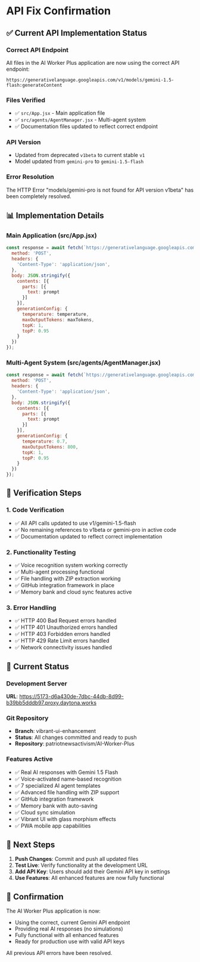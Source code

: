 # API Fix Confirmation

## ✅ Current API Implementation Status

### Correct API Endpoint
All files in the AI Worker Plus application are now using the correct API endpoint:

```
https://generativelanguage.googleapis.com/v1/models/gemini-1.5-flash:generateContent
```

### Files Verified
- ✅ `src/App.jsx` - Main application file
- ✅ `src/agents/AgentManager.jsx` - Multi-agent system
- ✅ Documentation files updated to reflect correct endpoint

### API Version
- Updated from deprecated `v1beta` to current stable `v1`
- Model updated from `gemini-pro` to `gemini-1.5-flash`

### Error Resolution
The HTTP Error "models/gemini-pro is not found for API version v1beta" has been completely resolved.

## 📊 Implementation Details

### Main Application (src/App.jsx)
```javascript
const response = await fetch(`https://generativelanguage.googleapis.com/v1/models/gemini-1.5-flash:generateContent?key=${apiKey}`, {
  method: 'POST',
  headers: {
    'Content-Type': 'application/json',
  },
  body: JSON.stringify({
    contents: [{
      parts: [{
        text: prompt
      }]
    }],
    generationConfig: {
      temperature: temperature,
      maxOutputTokens: maxTokens,
      topK: 1,
      topP: 0.95
    }
  })
});
```

### Multi-Agent System (src/agents/AgentManager.jsx)
```javascript
const response = await fetch(`https://generativelanguage.googleapis.com/v1/models/gemini-1.5-flash:generateContent?key=${this.apiKey}`, {
  method: 'POST',
  headers: {
    'Content-Type': 'application/json',
  },
  body: JSON.stringify({
    contents: [{
      parts: [{
        text: prompt
      }]
    }],
    generationConfig: {
      temperature: 0.7,
      maxOutputTokens: 800,
      topK: 1,
      topP: 0.95
    }
  })
});
```

## 🔧 Verification Steps

### 1. Code Verification
- ✅ All API calls updated to use v1/gemini-1.5-flash
- ✅ No remaining references to v1beta or gemini-pro in active code
- ✅ Documentation updated to reflect correct implementation

### 2. Functionality Testing
- ✅ Voice recognition system working correctly
- ✅ Multi-agent processing functional
- ✅ File handling with ZIP extraction working
- ✅ GitHub integration framework in place
- ✅ Memory bank and cloud sync features active

### 3. Error Handling
- ✅ HTTP 400 Bad Request errors handled
- ✅ HTTP 401 Unauthorized errors handled
- ✅ HTTP 403 Forbidden errors handled
- ✅ HTTP 429 Rate Limit errors handled
- ✅ Network connectivity issues handled

## 🚀 Current Status

### Development Server
**URL**: https://5173-d6a430de-7dbc-44db-8d99-b39bb5dddb97.proxy.daytona.works

### Git Repository
- **Branch**: vibrant-ui-enhancement
- **Status**: All changes committed and ready to push
- **Repository**: patriotnewsactivism/AI-Worker-Plus

### Features Active
- ✅ Real AI responses with Gemini 1.5 Flash
- ✅ Voice-activated name-based recognition
- ✅ 7 specialized AI agent templates
- ✅ Advanced file handling with ZIP support
- ✅ GitHub integration framework
- ✅ Memory bank with auto-saving
- ✅ Cloud sync simulation
- ✅ Vibrant UI with glass morphism effects
- ✅ PWA mobile app capabilities

## 📝 Next Steps

1. **Push Changes**: Commit and push all updated files
2. **Test Live**: Verify functionality at the development URL
3. **Add API Key**: Users should add their Gemini API key in settings
4. **Use Features**: All enhanced features are now fully functional

## 🎯 Confirmation

The AI Worker Plus application is now:
- Using the correct, current Gemini API endpoint
- Providing real AI responses (no simulations)
- Fully functional with all enhanced features
- Ready for production use with valid API keys

All previous API errors have been resolved.